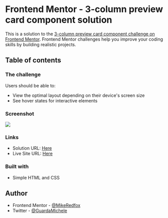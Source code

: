 # Frontend Mentor - 3-column preview card component solution

This is a solution to the [3-column preview card component challenge on Frontend Mentor](https://www.frontendmentor.io/challenges/3column-preview-card-component-pH92eAR2-). Frontend Mentor challenges help you improve your coding skills by building realistic projects. 

## Table of contents

### The challenge

Users should be able to:

- View the optimal layout depending on their device's screen size
- See hover states for interactive elements

### Screenshot

![](./screenshot.jpg)

### Links

- Solution URL: [Here](https://github.com/MikeRedfox/Front-end-try)
- Live Site URL: [Here](https://naughty-aryabhata-0df0a1.netlify.app/)


### Built with

- Simple HTML and CSS

## Author

- Frontend Mentor - [@MikeRedfox](https://www.frontendmentor.io/profile/MikeRedfox)
- Twitter - [@GuardaMichele](https://www.twitter.com/GuardaMichele)

